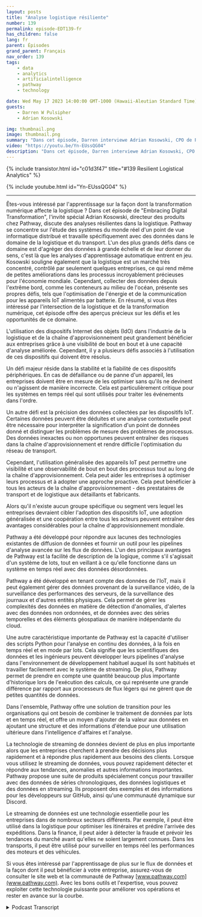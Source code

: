 ```yaml
---
layout: posts
title: "Analyse logistique résiliente"
number: 139
permalink: episode-EDT139-fr
has_children: false
lang: fr
parent: Épisodes
grand_parent: Français
nav_order: 139
tags:
    - data
    - analytics
    - artificialintelligence
    - pathway
    - technology

date: Wed May 17 2023 14:00:00 GMT-1000 (Hawaii-Aleutian Standard Time)
guests:
    - Darren W Pulsipher
    - Adrian Kosowski

img: thumbnail.png
image: thumbnail.png
summary: "Dans cet épisode, Darren interviewe Adrian Kosowski, CPO de Pathway, à propos de leur capacité unique à gérer des données logistiques depuis le terrain dans des environnements DDIL avec des analyses en temps réel."
video: "https://youtu.be/Yn-EUssQG04"
description: "Dans cet épisode, Darren interviewe Adrian Kosowski, CPO de Pathway, à propos de leur capacité unique à gérer des données logistiques depuis le terrain dans des environnements DDIL avec des analyses en temps réel."
---
```


<div>
{% include transistor.html id="c01d3f47" title="#139 Resilient Logistical Analytics" %}

{% include youtube.html id="Yn-EUssQG04" %}
</div>

---

Êtes-vous intéressé par l'apprentissage sur la façon dont la transformation numérique affecte la logistique ? Dans cet épisode de "Embracing Digital Transformation", l'invité spécial Adrian Kosowski, directeur des produits chez Pathway, discute des analyses résilientes dans la logistique. Pathway se concentre sur l'étude des systèmes du monde réel d'un point de vue informatique distribué et travaille spécifiquement avec des données dans le domaine de la logistique et du transport. L'un des plus grands défis dans ce domaine est d'agréger des données à grande échelle et de leur donner du sens, c'est là que les analyses d'apprentissage automatique entrent en jeu. Kosowski souligne également que la logistique est un marché très concentré, contrôlé par seulement quelques entreprises, ce qui rend même de petites améliorations dans les processus incroyablement précieuses pour l'économie mondiale. Cependant, collecter des données depuis l'extrême bord, comme les conteneurs au milieu de l'océan, présente ses propres défis, tels que l'optimisation de l'énergie et de la communication pour les appareils IoT alimentés par batterie. En résumé, si vous êtes intéressé par l'intersection de la logistique et de la transformation numérique, cet épisode offre des aperçus précieux sur les défis et les opportunités de ce domaine.

L'utilisation des dispositifs Internet des objets (IdO) dans l'industrie de la logistique et de la chaîne d'approvisionnement peut grandement bénéficier aux entreprises grâce à une visibilité de bout en bout et à une capacité d'analyse améliorée. Cependant, il y a plusieurs défis associés à l'utilisation de ces dispositifs qui doivent être résolus.

Un défi majeur réside dans la stabilité et la fiabilité de ces dispositifs périphériques. En cas de défaillance ou de panne d'un appareil, les entreprises doivent être en mesure de les optimiser sans qu'ils ne devinent ou n'agissent de manière incorrecte. Cela est particulièrement critique pour les systèmes en temps réel qui sont utilisés pour traiter les événements dans l'ordre.

Un autre défi est la précision des données collectées par les dispositifs IoT. Certaines données peuvent être déduites et une analyse contextuelle peut être nécessaire pour interpréter la signification d'un point de données donné et distinguer les problèmes de mesure des problèmes de processus. Des données inexactes ou non opportunes peuvent entraîner des risques dans la chaîne d'approvisionnement et rendre difficile l'optimisation du réseau de transport.

Cependant, l'utilisation généralisée des appareils IoT peut permettre une visibilité et une observabilité de bout en bout des processus tout au long de la chaîne d'approvisionnement. Cela peut aider les entreprises à optimiser leurs processus et à adopter une approche proactive. Cela peut bénéficier à tous les acteurs de la chaîne d'approvisionnement - des prestataires de transport et de logistique aux détaillants et fabricants.

Alors qu'il n'existe aucun groupe spécifique ou segment vers lequel les entreprises devraient cibler l'adoption des dispositifs IoT, une adoption généralisée et une coopération entre tous les acteurs peuvent entraîner des avantages considérables pour la chaîne d'approvisionnement mondiale.

Pathway a été développé pour répondre aux lacunes des technologies existantes de diffusion de données et fournir un outil pour les pipelines d'analyse avancée sur les flux de données. L'un des principaux avantages de Pathway est la facilité de description de la logique, comme s'il s'agissait d'un système de lots, tout en veillant à ce qu'elle fonctionne dans un système en temps réel avec des données désordonnées.

Pathway a été développé en tenant compte des données de l'IoT, mais il peut également gérer des données provenant de la surveillance vidéo, de la surveillance des performances des serveurs, de la surveillance des journaux et d'autres entités physiques. Cela permet de gérer les complexités des données en matière de détection d'anomalies, d'alertes avec des données non ordonnées, et de données avec des séries temporelles et des éléments géospatiaux de manière indépendante du cloud.

Une autre caractéristique importante de Pathway est la capacité d'utiliser des scripts Python pour l'analyse en continu des données, à la fois en temps réel et en mode par lots. Cela signifie que les scientifiques des données et les ingénieurs peuvent développer leurs pipelines d'analyse dans l'environnement de développement habituel auquel ils sont habitués et travailler facilement avec le système de streaming. De plus, Pathway permet de prendre en compte une quantité beaucoup plus importante d'historique lors de l'exécution des calculs, ce qui représente une grande différence par rapport aux processeurs de flux légers qui ne gèrent que de petites quantités de données.

Dans l'ensemble, Pathway offre une solution de transition pour les organisations qui ont besoin de combiner le traitement de données par lots et en temps réel, et offre un moyen d'ajouter de la valeur aux données en ajoutant une structure et des informations d'étendue pour une utilisation ultérieure dans l'intelligence d'affaires et l'analyse.

La technologie de streaming de données devient de plus en plus importante alors que les entreprises cherchent à prendre des décisions plus rapidement et à répondre plus rapidement aux besoins des clients. Lorsque vous utilisez le streaming de données, vous pouvez rapidement détecter et répondre aux tendances, anomalies et autres informations importantes. Pathway propose une suite de produits spécialement conçus pour travailler avec des données de séries chronologiques, des données logistiques et des données en streaming. Ils proposent des exemples et des informations pour les développeurs sur GitHub, ainsi qu'une communauté dynamique sur Discord.

Le streaming de données est une technologie essentielle pour les entreprises dans de nombreux secteurs différents. Par exemple, il peut être utilisé dans la logistique pour optimiser les itinéraires et prédire l'arrivée des expéditions. Dans la finance, il peut aider à détecter la fraude et prévoir les tendances du marché avant qu'elles ne soient largement connues. Dans les transports, il peut être utilisé pour surveiller en temps réel les performances des moteurs et des véhicules.

Si vous êtes intéressé par l'apprentissage de plus sur le flux de données et la façon dont il peut bénéficier à votre entreprise, assurez-vous de consulter le site web et la communauté de Pathway [www.pathway.com](www.pathway.com). Avec les bons outils et l'expertise, vous pouvez exploiter cette technologie puissante pour améliorer vos opérations et rester en avance sur la courbe.



<details>
<summary> Podcast Transcript </summary>

<p></p>

</details>
